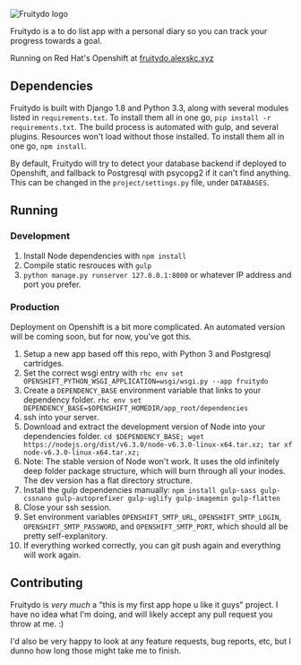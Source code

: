 ![Fruitydo logo](https://raw.githubusercontent.com/alexskc/Fruitydo/master/resources/branding/logo-large.png)

Fruitydo is a to do list app with a personal diary so you can track your progress towards a goal.

Running on Red Hat's Openshift at [fruitydo.alexskc.xyz](http://fruitydo.alexskc.xyz/)

## Dependencies
Fruitydo is built with Django 1.8 and Python 3.3, along with several modules listed in `requirements.txt`. To install them all in one go, `pip install -r requirements.txt`.
The build process is automated with gulp, and several plugins. Resources won't load without those installed. To install them all in one go, `npm install`.

By default, Fruitydo will try to detect your database backend if deployed to Openshift, and fallback to Postgresql with psycopg2 if it can't find anything. This can be changed in the `project/settings.py` file, under `DATABASES`.

## Running
### Development

1. Install Node dependencies with `npm install`
2. Compile static resrouces with `gulp`
3. `python manage.py runserver 127.0.0.1:8000` or whatever IP address and port you prefer.

### Production
Deployment on Openshift is a bit more complicated. An automated version will be coming soon, but for now, you've got this.

1. Setup a new app based off this repo, with Python 3 and Postgresql cartridges.
2. Set the correct wsgi entry with `rhc env set OPENSHIFT_PYTHON_WSGI_APPLICATION=wsgi/wsgi.py --app fruitydo`
3. Create a `DEPENDENCY_BASE` environment variable that links to your dependency folder. `rhc env set DEPENDENCY_BASE=$OPENSHIFT_HOMEDIR/app_root/dependencies`
4. ssh into your server.
5. Download and extract the development version of Node into your dependencies folder. `cd $DEPENDENCY_BASE; wget https://nodejs.org/dist/v6.3.0/node-v6.3.0-linux-x64.tar.xz; tar xf node-v6.3.0-linux-x64.tar.xz;`
6. Note: The stable version of Node won't work. It uses the old infinitely deep folder package structure, which will burn through all your inodes. The dev version has a flat directory structure.
7. Install the gulp dependencies manually: `npm install gulp-sass gulp-cssnano gulp-autoprefixer gulp-uglify gulp-imagemin gulp-flatten`
8. Close your ssh session.
9. Set environment variables `OPENSHIFT_SMTP_URL`, `OPENSHIFT_SMTP_LOGIN`, `OPENSHIFT_SMTP_PASSWORD`, and `OPENSHIFT_SMTP_PORT`, which should all be pretty self-explanitory.
10. If everything worked correctly, you can git push again and everything will work again.

## Contributing
Fruitydo is *very much* a "this is my first app hope u like it guys" project. I have no idea what I'm doing, and will likely accept any pull request you throw at me. :)

I'd also be very happy to look at any feature requests, bug reports, etc, but I dunno how long those might take me to finish.
